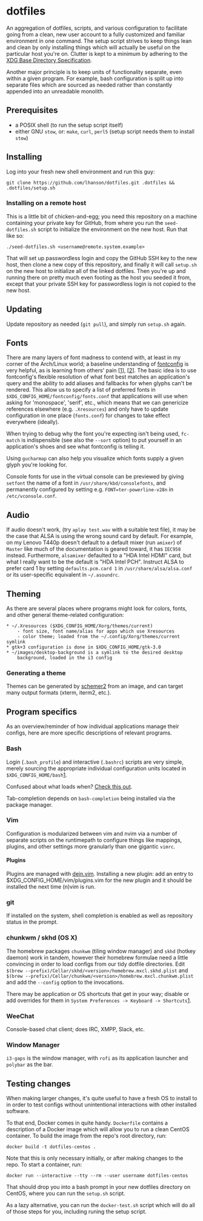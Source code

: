 # dotfiles

An aggregation of dotfiles, scripts, and various configuration to facilitate
going from a clean, new user account to a fully customized and familiar
environment in one command. The setup script strives to keep things lean and
clean by only installing things which will actually be useful on the particular
host you're on. Clutter is kept to a minimum by adhering to the
[XDG Base Directory Specification](https://standards.freedesktop.org/basedir-spec/basedir-spec-latest.html).

Another major principle is to keep units of functionality separate, even within
a given program. For example, bash configuration is split up into separate
files which are sourced as needed rather than constantly appended into an
unreadable monolith.

## Prerequisites

* a POSIX shell (to run the setup script itself)
* either GNU `stow`, or:
	`make`, `curl`, `perl5` (setup script needs them to install `stow`)


## Installing

Log into your fresh new shell environment and run this guy:

    git clone https://github.com/lhanson/dotfiles.git .dotfiles && .dotfiles/setup.sh

### Installing on a remote host

This is a little bit of chicken-and-egg; you need this repository on a machine
containing your private key for GitHub, from where you run the
`seed-dotfiles.sh` script to initialize the environment on the new host.
Run that like so:

	./seed-dotfiles.sh <username@remote.system.example>

That will set up passwordless login and copy the GitHub SSH key to the new
host, then clone a new copy of this repository, and finally it will call
`setup.sh` on the new host to initialize all of the linked dotfiles. Then
you're up and running there on pretty much even footing as the host you seeded
it from, except that your private SSH key for passwordless login is not copied
to the new host.


## Updating

Update repository as needed (`git pull`), and simply run `setup.sh` again.


## Fonts

There are many layers of font madness to contend with, at least in my corner
of the Arch/Linux world; a baseline understanding of
[fontconfig](https://www.freedesktop.org/wiki/Software/fontconfig/) is very
helpful, as is learning from others' pain \[[1](https://eev.ee/blog/2015/05/20/i-stared-into-the-fontconfig-and-the-fontconfig-stared-back-at-me/)\],
\[[2](https://seasonofcode.com/posts/how-to-set-default-fonts-and-font-aliases-on-linux.html)\].
The basic idea is to use fontconfig's flexible resolution of what font best
matches an application's query and the ability to add aliases and fallbacks
for when glyphs can't be rendered. This allow us to specify a list of
preferred fonts in `$XDG_CONFIG_HOME/fontconfig/fonts.conf` that
applications will use when asking for 'monospace', 'serif', etc., which means
that we can genericize references elsewhere (e.g. `.Xresources`) and only
have to update configuration in one place (`fonts.conf`) for changes to take
effect everywhere (ideally).

When trying to debug why the font you're expecting isn't being used,
`fc-match` is indispensible (see also the `--sort` option) to put yourself in
an application's shoes and see what fontconfig is telling it.

Using `gucharmap` can also help you visualize which fonts supply a given glyph
you're looking for.

Console fonts for use in the virtual console can be previewed by giving
`setfont` the name of a font in `/usr/share/kbd/consolefonts`, and permanently
configured by setting e.g. `FONT=ter-powerline-v28n` in `/etc/vconsole.conf`.


## Audio

If audio doesn't work, (try `aplay test.wav` with a suitable test file), it may
be the case that ALSA is using the wrong sound card by default. For example, on
my Lenovo T440p doesn't default to a default mixer (run `amixer`) of `Master`
like much of the documentation is geared toward, it has `IEC958` instead.
Furthermore, `alsamixer` defaulted to a "HDA Intel HDMI" card, but what I really
want to be the default is "HDA Intel PCH". Instruct ALSA to prefer card 1 by
setting `defaults.pcm.card 1` in `/usr/share/alsa/alsa.conf` or its
user-specific equivalent in `~/.asoundrc`.


## Theming

As there are several places where programs might look for colors, fonts, and
other general theme-related configuration:

	* ~/.Xresources ($XDG_CONFIG_HOME/Xorg/themes/current)
		- font size, font name/alias for apps which use Xresources
		- color theme; loaded from the ~/.config/Xorg/themes/current symlink
	* gtk+3 configuration is done in $XDG_CONFIG_HOME/gtk-3.0
	* ~/images/desktop-background is a symlink to the desired desktop
		background, loaded in the i3 config

### Generating a theme

Themes can be generated by [schemer2](https://github.com/thefryscorer/schemer2)
from an image, and can target many output formats (xterm, iterm2, etc.).


## Program specifics

As an overview/reminder of how individual applications manage their configs,
here are more specific descriptions of relevant programs.

### Bash

Login (`.bash_profile`) and interactive (`.bashrc`) scripts are very simple,
merely sourcing the appropriate individual configuration units located in
`$XDG_CONFIG_HOME/bash`[1](https://chr4.org/blog/2014/09/10/conf-dot-d-like-directories-for-zsh-slash-bash-dotfiles/).

Confused about what loads when? [Check this out](https://shreevatsa.wordpress.com/2008/03/30/zshbash-startup-files-loading-order-bashrc-zshrc-etc/).

Tab-completion depends on `bash-completion` being installed via the package manager.

### Vim

Configuration is modularized between vim and nvim via a number of separate
scripts on the runtimepath to configure things like mappings, plugins, and
other settings more granularly than one gigantic `vimrc`.

#### Plugins

Plugins are managed with [dein.vim](⎈https://github.com/Shougo/dein.vim).
Installing a new plugin: add an entry to $XDG_CONFIG_HOME/vim/plugins.vim for
the new plugin and it should be installed the next time (n)vim is run.

### git

If installed on the system, shell completion is enabled as well as repository
status in the prompt.

### chunkwm / skhd (OS X)

The homebrew packages `chunkwm` (tiling window manager) and `skhd`
(hotkey daemon) work in tandem, however their homebrew formulae need a little
convincing in order to load configs from our tidy dotfile directories.
Edit `$(brew --prefix)/Cellar/skhd/<version>/homebrew.mxcl.skhd.plist` and
`$(brew --prefix)/Cellar/chunkwm/<version>/homebrew.mxcl.chunkwm.plist` and
add the `--config` option to the invocations.

There may be application or OS shortcuts that get in your way; disable or add
overrides for them in `System Preferences -> Keyboard -> Shortcuts`[1](https://apple.stackexchange.com/a/286710/5394).


### WeeChat

Console-based chat client; does IRC, XMPP, Slack, etc.


### Window Manager

`i3-gaps` is the window manager, with `rofi` as its application launcher and
`polybar` as the bar.


## Testing changes

When making larger changes, it's quite useful to have a fresh OS to install to
in order to test configs without unintentional interactions with other
installed software.

To that end, Docker comes in quite handy. `Dockerfile` contains a description
of a Docker image which will allow you to run a clean CentOS container. To
build the image from the repo's root directory, run:

    docker build -t dotfiles-centos .

Note that this is only necessary initially, or after making changes to the
repo. To start a container, run:

    docker run --interactive --tty --rm --user username dotfiles-centos

That should drop you into a bash prompt in your new dotfiles directory on
CentOS, where you can run the `setup.sh` script.

As a lazy alternative, you can run the `docker-test.sh` script which will do
all of those steps for you, including runing the setup script.
